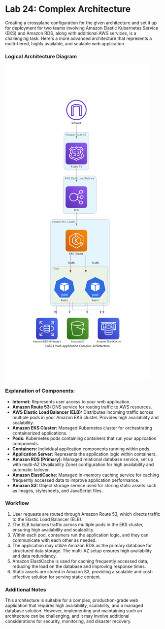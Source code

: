 # Lab 24: Complex Architecture

Creating a crossplane configuration for the given architecture and set it up for deployment for two teams involving Amazon Elastic Kubernetes Service (EKS) and Amazon RDS, along with additional AWS services, is a challenging task. Here's a more advanced architecture that represents a multi-tiered, highly available, and scalable web application


### Logical Architecture Diagram

![AWS Architecture Diagram](diagrams-docs/lab24_web_application_complex_architecture.png)


### Explanation of Components:

- **Internet:** Represents user access to your web application.
- **Amazon Route 53:** DNS service for routing traffic to AWS resources.
- **AWS Elastic Load Balancer (ELB):** Distributes incoming traffic across multiple pods in your Amazon EKS cluster. Provides high availability and scalability.
- **Amazon EKS Cluster:** Managed Kubernetes cluster for orchestrating containerized applications.
- **Pods:** Kubernetes pods containing containers that run your application components.
- **Containers:** Individual application components running within pods.
- **Application Server:** Represents the application logic within containers.
- **Amazon RDS (Primary):** Managed relational database service, set up with multi-AZ (Availability Zone) configuration for high availability and automatic failover.
- **Amazon ElastiCache:** Managed in-memory caching service for caching frequently accessed data to improve application performance.
- **Amazon S3:** Object storage service used for storing static assets such as images, stylesheets, and JavaScript files.

### Workflow

1. User requests are routed through Amazon Route 53, which directs traffic to the Elastic Load Balancer (ELB).
2. The ELB balances traffic across multiple pods in the EKS cluster, ensuring high availability and scalability.
3. Within each pod, containers run the application logic, and they can communicate with each other as needed.
4. The application may utilize Amazon RDS as the primary database for structured data storage. The multi-AZ setup ensures high availability and data redundancy.
5. Amazon ElastiCache is used for caching frequently accessed data, reducing the load on the database and improving response times.
6. Static assets are stored in Amazon S3, providing a scalable and cost-effective solution for serving static content.

### Additional Notes
This architecture is suitable for a complex, production-grade web application that requires high availability, scalability, and a managed database solution. However, implementing and maintaining such an architecture can be challenging, and it may involve additional considerations for security, monitoring, and disaster recovery.


